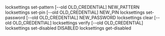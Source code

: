 

locksettings set-pattern [--old OLD_CREDENTIAL] NEW_PATTERN
locksettings set-pin [--old OLD_CREDENTIAL] NEW_PIN
locksettings set-password [--old OLD_CREDENTIAL] NEW_PASSWORD
locksettings clear [--old OLD_CREDENTIAL]
locksettings verify [--old OLD_CREDENTIAL]
locksettings set-disabled DISABLED
locksettings get-disabled

